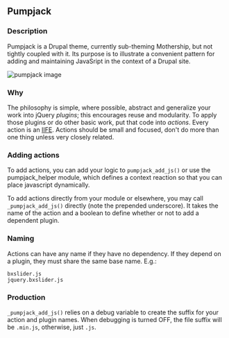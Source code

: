 Pumpjack
--------

### Description
Pumpjack is a Drupal theme, currently sub-theming Mothership, but not tightly coupled with it. Its purpose is to illustrate a convenient pattern for adding and maintaining JavaSript in the context of a Drupal site.

![pumpjack image](http://static.guim.co.uk/sys-images/Business/Pix/pictures/2012/8/6/1344279654109/Oil-pump-units-silhouette-008.jpg)

### Why
The philosophy is simple, where possible, abstract and generalize your work into jQuery *plugins*; this encourages reuse and modularity.
To apply those plugins or do other basic work, put that code into *actions*. Every action is an [IIFE](http://en.wikipedia.org/wiki/Immediately-invoked_function_expression).
Actions should be small and focused, don't do more than one thing unless very closely related.

### Adding actions
To add actions, you can add your logic to `pumpjack_add_js()` or use the pumpjack_helper module, which defines a context reaction so that you can place javascript dynamically.

To add actions directly from your module or elsewhere, you may call `_pumpjack_add_js()` directly (note the prepended underscore). It takes the name of the action and a boolean to define whether or not to add a dependent plugin.

### Naming
Actions can have any name if they have no dependency. If they depend on a plugin, they must share the same base name. E.g.:

    bxslider.js
    jquery.bxslider.js

### Production
`_pumpjack_add_js()` relies on a debug variable to create the suffix for your action and plugin names. When debugging is turned OFF, the file suffix will be `.min.js`, otherwise, just `.js`.
